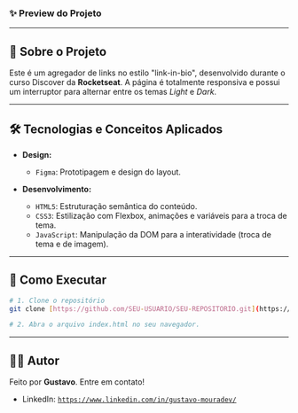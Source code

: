 ### ✨ Preview do Projeto

---

## 📖 Sobre o Projeto

Este é um agregador de links no estilo "link-in-bio", desenvolvido durante o curso Discover da **Rocketseat**. A página é totalmente responsiva e possui um interruptor para alternar entre os temas *Light* e *Dark*.

---

## 🛠️ Tecnologias e Conceitos Aplicados

-   **Design:**
    -   `Figma`: Prototipagem e design do layout.

-   **Desenvolvimento:**
    -   `HTML5`: Estruturação semântica do conteúdo.
    -   `CSS3`: Estilização com Flexbox, animações e variáveis para a troca de tema.
    -   `JavaScript`: Manipulação da DOM para a interatividade (troca de tema e de imagem).

---

## 🚀 Como Executar

```bash
# 1. Clone o repositório
git clone [https://github.com/SEU-USUARIO/SEU-REPOSITORIO.git](https://github.com/SEU-USUARIO/SEU-REPOSITORIO.git)

# 2. Abra o arquivo index.html no seu navegador.
```

---

## 👨‍💻 Autor

Feito por **Gustavo**. Entre em contato!

-   LinkedIn: [`https://www.linkedin.com/in/gustavo-mouradev/`](https://www.linkedin.com/in/gustavo-mouradev/)
